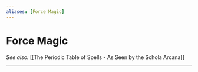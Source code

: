 ```yaml
---
aliases: [Force Magic]
---
```

# Force Magic
*See also:* [[The Periodic Table of Spells - As Seen by the Schola Arcana]]
___
